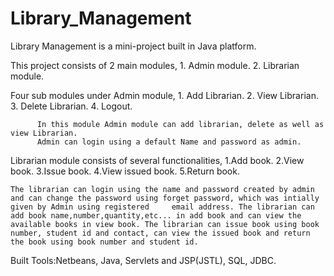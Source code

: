 # Library_Management
Library Management is a mini-project built in Java platform.

This project consists of 2 main modules,
          1. Admin module.
          2. Librarian module.
          
Four sub modules under Admin module,
          1. Add Librarian. 
          2. View Librarian.
          3. Delete Librarian.
          4. Logout.
          
          In this module Admin module can add librarian, delete as well as view Librarian.
          Admin can login using a default Name and password as admin.
          
Librarian module consists of several functionalities,
         1.Add book.
         2.View book.
         3.Issue book.
         4.View issued book.
         5.Return book.
         
    The librarian can login using the name and password created by admin and can change the password using forget password, which was intially given by Admin using registered     email address. The librarian can add book name,number,quantity,etc... in add book and can view the available books in view book. The librarian can issue book using book number, student id and contact, can view the issued book and return the book using book number and student id.

Built Tools:Netbeans, Java, Servlets and JSP(JSTL), SQL, JDBC.
